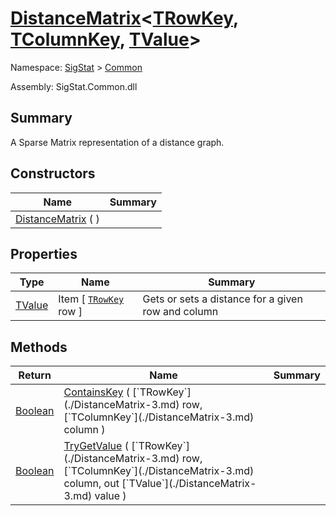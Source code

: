 # [DistanceMatrix](./DistanceMatrix-3.md)\<[TRowKey](./DistanceMatrix-3.md), [TColumnKey](./DistanceMatrix-3.md), [TValue](./DistanceMatrix-3.md)>

Namespace: [SigStat]() > [Common](./README.md)

Assembly: SigStat.Common.dll

## Summary
A Sparse Matrix representation of a distance graph.

## Constructors

| Name | Summary | 
| --- | --- | 
| [DistanceMatrix](./../../ctor/DistanceMatrix`3-100663397.md) (  ) |  | 


## Properties

| Type | Name | Summary | 
| --- | --- | --- | 
| [TValue](./DistanceMatrix-3.md) | Item [ [`TRowKey`](./DistanceMatrix-3.md) row ] | Gets or sets a distance for a given row and column | 


## Methods

| Return | Name | Summary | 
| --- | --- | --- | 
| [Boolean](https://docs.microsoft.com/en-us/dotnet/api/System.Boolean) | [ContainsKey](./Methods/DistanceMatrix`3-100663394.md) ( [`TRowKey`](./DistanceMatrix-3.md) row, [`TColumnKey`](./DistanceMatrix-3.md) column ) |  | 
| [Boolean](https://docs.microsoft.com/en-us/dotnet/api/System.Boolean) | [TryGetValue](./Methods/DistanceMatrix`3-100663393.md) ( [`TRowKey`](./DistanceMatrix-3.md) row, [`TColumnKey`](./DistanceMatrix-3.md) column, out [`TValue`](./DistanceMatrix-3.md) value ) |  | 


